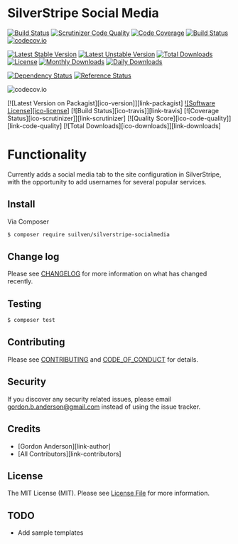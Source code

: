 # SilverStripe Social Media
[![Build Status](https://travis-ci.org/gordonbanderson/silverstripe-socialmedia.svg?branch=master)](https://travis-ci.org/gordonbanderson/silverstripe-socialmedia)
[![Scrutinizer Code Quality](https://scrutinizer-ci.com/g/gordonbanderson/silverstripe-socialmedia/badges/quality-score.png?b=master)](https://scrutinizer-ci.com/g/gordonbanderson/silverstripe-socialmedia/?branch=master)
[![Code Coverage](https://scrutinizer-ci.com/g/gordonbanderson/silverstripe-socialmedia/badges/coverage.png?b=master)](https://scrutinizer-ci.com/g/gordonbanderson/silverstripe-socialmedia/?branch=master)
[![Build Status](https://scrutinizer-ci.com/g/gordonbanderson/silverstripe-socialmedia/badges/build.png?b=master)](https://scrutinizer-ci.com/g/gordonbanderson/silverstripe-socialmedia/build-status/master)
[![codecov.io](https://codecov.io/github/gordonbanderson/silverstripe-socialmedia/coverage.svg?branch=master)](https://codecov.io/github/gordonbanderson/silverstripe-socialmedia?branch=master)

[![Latest Stable Version](https://poser.pugx.org/suilven/silverstripe-socialmedia/version)](https://packagist.org/packages/suilven/silverstripe-socialmedia)
[![Latest Unstable Version](https://poser.pugx.org/suilven/silverstripe-socialmedia/v/unstable)](//packagist.org/packages/suilven/silverstripe-socialmedia)
[![Total Downloads](https://poser.pugx.org/suilven/silverstripe-socialmedia/downloads)](https://packagist.org/packages/suilven/silverstripe-socialmedia)
[![License](https://poser.pugx.org/suilven/silverstripe-socialmedia/license)](https://packagist.org/packages/suilven/silverstripe-socialmedia)
[![Monthly Downloads](https://poser.pugx.org/suilven/silverstripe-socialmedia/d/monthly)](https://packagist.org/packages/suilven/silverstripe-socialmedia)
[![Daily Downloads](https://poser.pugx.org/suilven/silverstripe-socialmedia/d/daily)](https://packagist.org/packages/suilven/silverstripe-socialmedia)

[![Dependency Status](https://www.versioneye.com/php/suilven:silverstripe-socialmedia/badge.svg)](https://www.versioneye.com/php/suilven:silverstripe-socialmedia)
[![Reference Status](https://www.versioneye.com/php/suilven:silverstripe-socialmedia/reference_badge.svg?style=flat)](https://www.versioneye.com/php/suilven:silverstripe-socialmedia/references)

![codecov.io](https://codecov.io/github/gordonbanderson/silverstripe-socialmedia/branch.svg?branch=master)

[![Latest Version on Packagist][ico-version]][link-packagist]
[![Software License][ico-license]](LICENSE.md)
[![Build Status][ico-travis]][link-travis]
[![Coverage Status][ico-scrutinizer]][link-scrutinizer]
[![Quality Score][ico-code-quality]][link-code-quality]
[![Total Downloads][ico-downloads]][link-downloads]

# Functionality 
Currently adds a social media tab to the site configuration in SilverStripe, with the opportunity to add usernames for
several popular services.

## Install

Via Composer

``` bash
$ composer require suilven/silverstripe-socialmedia
```


## Change log

Please see [CHANGELOG](CHANGELOG.md) for more information on what has changed recently.

## Testing

``` bash
$ composer test
```

## Contributing

Please see [CONTRIBUTING](CONTRIBUTING.md) and [CODE_OF_CONDUCT](CODE_OF_CONDUCT.md) for details.

## Security

If you discover any security related issues, please email gordon.b.anderson@gmail.com instead of using the issue tracker.

## Credits

- [Gordon Anderson][link-author]
- [All Contributors][link-contributors]

## License

The MIT License (MIT). Please see [License File](LICENSE.md) for more information.

## TODO
* Add sample templates
